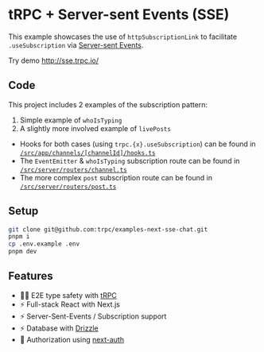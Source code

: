 # tRPC + Server-sent Events (SSE)

This example showcases the use of `httpSubscriptionLink` to facilitate `.useSubscription` via [Server-sent Events](https://developer.mozilla.org/en-US/docs/Web/API/Server-sent_events/Using_server-sent_events).

Try demo http://sse.trpc.io/

## Code

This project includes 2 examples of the subscription pattern:

1. Simple example of `whoIsTyping`
2. A slightly more involved example of `livePosts`

- Hooks for both cases (using `trpc.{x}.useSubscription`) can be found in [`/src/app/channels/[channelId]/hooks.ts`](./src/app/channels/[channelId]/hooks.ts)
- The `EventEmitter` & `whoIsTyping` subscription route can be found in [`/src/server/routers/channel.ts`](./src/server/routers/channel.ts)
- The more complex `post` subscription route can be found in [`/src/server/routers/post.ts`](./src/server/routers/post.ts)

## Setup

```sh
git clone git@github.com:trpc/examples-next-sse-chat.git
pnpm i
cp .env.example .env
pnpm dev
```

## Features

- 🧙‍♂️ E2E type safety with [tRPC](https://trpc.io)
- ⚡ Full-stack React with Next.js
- ⚡ Server-Sent-Events / Subscription support
- ⚡ Database with [Drizzle](https://orm.drizzle.team/)
- 🔐 Authorization using [next-auth](https://next-auth.js.org/)
